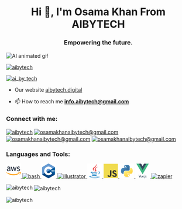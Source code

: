 <h1 align="center">Hi 👋, I'm Osama Khan From AIBYTECH</h1>
<h3 align="center">Empowering the future.</h3>

<img align="center" src="https://www.analyticsinsight.net/wp-content/uploads/2020/03/AI_Animated.gif" alt="AI animated gif">
	

<p align="left"> <a href="https://github.com/ryo-ma/github-profile-trophy"><img src="https://github-profile-trophy.vercel.app/?username=aibytech" alt="aibytech" /></a> </p>

<p align="left"> <a href="[https://twitter.com/AI_BY_TECH]" target="blank"><img src="https://img.shields.io/twitter/follow/aibytech?logo=twitter&style=for-the-badge" alt="ai_by_tech" /></a> </p>

- Our website [aibytech.digital](aibytech.digital)

- 📫 How to reach me **info.aibytech@gmail.com**

<h3 align="left">Connect with me:</h3>
<p align="left">
<a href="https://twitter.com/aibytech" target="blank"><img align="center" src="https://raw.githubusercontent.com/rahuldkjain/github-profile-readme-generator/master/src/images/icons/Social/twitter.svg" alt="aibytech" height="30" width="40" /></a>
<a href="https://linkedin.com/in/osamakhanaibytech@gmail.com" target="blank"><img align="center" src="https://raw.githubusercontent.com/rahuldkjain/github-profile-readme-generator/master/src/images/icons/Social/linked-in-alt.svg" alt="osamakhanaibytech@gmail.com" height="30" width="40" /></a>
<a href="https://fb.com/osamakhanaibytech@gmail.com" target="blank"><img align="center" src="https://raw.githubusercontent.com/rahuldkjain/github-profile-readme-generator/master/src/images/icons/Social/facebook.svg" alt="osamakhanaibytech@gmail.com" height="30" width="40" /></a>
<a href="https://instagram.com/osamakhanaibytech@gmail.com" target="blank"><img align="center" src="https://raw.githubusercontent.com/rahuldkjain/github-profile-readme-generator/master/src/images/icons/Social/instagram.svg" alt="osamakhanaibytech@gmail.com" height="30" width="40" /></a>
</p>

<h3 align="left">Languages and Tools:</h3>
<p align="left"> <a href="https://aws.amazon.com" target="_blank" rel="noreferrer"> <img src="https://raw.githubusercontent.com/devicons/devicon/master/icons/amazonwebservices/amazonwebservices-original-wordmark.svg" alt="aws" width="40" height="40"/> </a> <a href="https://www.gnu.org/software/bash/" target="_blank" rel="noreferrer"> <img src="https://www.vectorlogo.zone/logos/gnu_bash/gnu_bash-icon.svg" alt="bash" width="40" height="40"/> </a> <a href="https://www.w3schools.com/cpp/" target="_blank" rel="noreferrer"> <img src="https://raw.githubusercontent.com/devicons/devicon/master/icons/cplusplus/cplusplus-original.svg" alt="cplusplus" width="40" height="40"/> </a> <a href="https://www.adobe.com/in/products/illustrator.html" target="_blank" rel="noreferrer"> <img src="https://www.vectorlogo.zone/logos/adobe_illustrator/adobe_illustrator-icon.svg" alt="illustrator" width="40" height="40"/> </a> <a href="https://www.java.com" target="_blank" rel="noreferrer"> <img src="https://raw.githubusercontent.com/devicons/devicon/master/icons/java/java-original.svg" alt="java" width="40" height="40"/> </a> <a href="https://developer.mozilla.org/en-US/docs/Web/JavaScript" target="_blank" rel="noreferrer"> <img src="https://raw.githubusercontent.com/devicons/devicon/master/icons/javascript/javascript-original.svg" alt="javascript" width="40" height="40"/> </a> <a href="https://www.python.org" target="_blank" rel="noreferrer"> <img src="https://raw.githubusercontent.com/devicons/devicon/master/icons/python/python-original.svg" alt="python" width="40" height="40"/> </a> <a href="https://vuejs.org/" target="_blank" rel="noreferrer"> <img src="https://raw.githubusercontent.com/devicons/devicon/master/icons/vuejs/vuejs-original-wordmark.svg" alt="vuejs" width="40" height="40"/> </a> <a href="https://zapier.com" target="_blank" rel="noreferrer"> <img src="https://www.vectorlogo.zone/logos/zapier/zapier-icon.svg" alt="zapier" width="40" height="40"/> </a> </p>

<p><img align="left" src="https://github-readme-stats.vercel.app/api/top-langs?username=aibytech&show_icons=true&locale=en&layout=compact" alt="aibytech" /></p>

<p>&nbsp;<img align="center" src="https://github-readme-stats.vercel.app/api?username=aibytech&show_icons=true&locale=en" alt="aibytech" /></p>

<p><img align="center" src="https://github-readme-streak-stats.herokuapp.com/?user=aibytech&" alt="aibytech" /></p>
